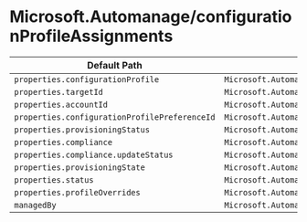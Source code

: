 # Microsoft.Automanage/configurationProfileAssignments

| Default Path | Alias |
|---|---|
| `properties.configurationProfile` | `Microsoft.Automanage/configurationProfileAssignments/configurationProfile` |
| `properties.targetId` | `Microsoft.Automanage/configurationProfileAssignments/targetId` |
| `properties.accountId` | `Microsoft.Automanage/configurationProfileAssignments/accountId` |
| `properties.configurationProfilePreferenceId` | `Microsoft.Automanage/configurationProfileAssignments/configurationProfilePreferenceId` |
| `properties.provisioningStatus` | `Microsoft.Automanage/configurationProfileAssignments/provisioningStatus` |
| `properties.compliance` | `Microsoft.Automanage/configurationProfileAssignments/compliance` |
| `properties.compliance.updateStatus` | `Microsoft.Automanage/configurationProfileAssignments/compliance.updateStatus` |
| `properties.provisioningState` | `Microsoft.Automanage/configurationProfileAssignments/provisioningState` |
| `properties.status` | `Microsoft.Automanage/configurationProfileAssignments/status` |
| `properties.profileOverrides` | `Microsoft.Automanage/configurationProfileAssignments/profileOverrides` |
| `managedBy` | `Microsoft.Automanage/configurationProfileAssignments/managedBy` |

